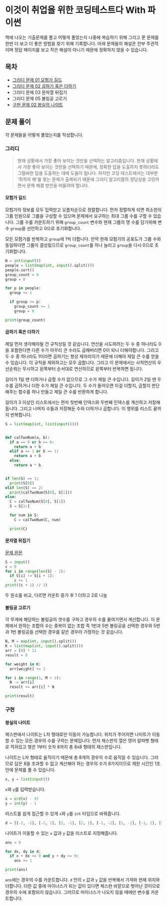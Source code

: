 # 이것이 취업을 위한 코딩테스트다 With 파이썬

책에 나오는 기출문제를 풀고 어떻게 풀었는지 나중에 복습하기 위해 그리고 푼 문제를 한번 더 보고 더 좋은 방법을 찾기 위해 기록합니다. 아래 문제들의 해설은 전부 주관적이며 정답 페이지를 보고 적은 해설이 아니기 때문에 정확하지 않을 수 있습니다.

## 목차

- [그리디 문제 01 모험가 길드](./greedy-01.md)
- [그리디 문제 02 곱하기 혹은 더하기](./greedy-02.md)
- 그리디 문제 03 문자열 뒤집기
- 그리디 문제 05 볼링공 고르기
- [구현 문제 02 왕실의 나이트](./imp-01.md)

## 문제 풀이

각 문제들을 어떻게 풀었는지를 작성합니다.

### 그리디

> 현재 상황에서 가장 좋아 보이는 것만을 선택하는 알고리즘입니다. 현재 상황에서 가장 좋아 보이는 것만을 선택하기 때문에, 정확한 답을 도출하지 못하더라도 그럴싸한 답을 도출하는 데에 도움이 됩니다. 하지만 코딩 테스트에서는 대부분 '최적의 해'를 찾는 문제가 출제되기 때문에 그리디 알고리즘의 정당성을 고민하면서 문제 해결 방안을 떠올려야 합니다.

#### 모험가 길드

모험가의 정보를 모두 입력받고 오름차순으로 정렬합니다. 먼저 정렬하게 되면 최소한의 그룹 인원으로 그룹을 구성할 수 있으며 문제에서 요구하는 최대 그룹 수를 구할 수 있습니다. 그룹 수를 카운트하기 위해 `group_count` 변수와 현재 그룹의 명 수를 담기위해 변수 `group`을 선언하고 0으로 초기화합니다.

모든 모험가를 반복하고 `group`에 1씩 더합니다. 만약 현재 모험가의 공포도가 그룹 수와 동일하다면 그룹이 결성됬으므로 `group_count`를 하나 늘리고 `group`을 다시 0으로 초기화합니다.

```python
N = int(input())
people = list(map(int, input().split()))
people.sort()
group_count = 0
group = 0

for p in people:
  group += 1

  if group >= p:
    group_count += 1
    group = 0

print(group_count)
```

#### 곱하기 혹은 더하기

제일 먼저 생각해야될 건 규칙성일 것 같습니다. 연산을 시도하려는 두 수 중 하나라도 0을 포함한다면 다른 수가 아무리 큰 수라도 곱해버리면 0이 되니 더해야합니다. 그리고 두 수 중 하나라도 1이라면 곱하기는 항상 제자리이기 때문에 더해야 제일 큰 수를 얻을 수 있습니다. 이 규칙을 제외하고는 모두 곱합니다. 그리고 이 문제에서는 사칙연산의 우선순위는 무시하고 왼쪽부터 순서대로 연산하므로 왼쪽부터 반복하면 됩니다.

길이가 1일 땐 더하거나 곱할 수가 없으므로 그 수가 제일 큰 수입니다. 길이가 2일 땐 두 수를 곱하거나 더한 수가 제일 큰 수입니다. 두 수가 들어오면 이걸 더할지, 곱할지 판단해주는 함수를 하나 만들고 제일 큰 수를 반환하게 합니다.

길이가 3 이상인 리스트에서는 먼저 첫번째 인덱스와 두번째 인덱스를 계산하고 저장해둡니다. 그리고 나머지 수들과 저장해둔 수와 더하거나 곱합니다. 이 행위를 리스트 끝까지 반복합니다.

```py
S = list(map(int, list(input())))


def calTwoNum(a, b):
  if a == 0 or b == 0:
    return a + b
  elif a == 1 or b == 1:
    return a + b
  else:
    return a * b


if len(S) == 1:
  print(S[0])
elif len(S) == 2:
  print(calTwoNum(S[0], S[1]))
else:
  C = calTwoNum(S[0], S[1])
  S = S[2:]

  for num in S:
    C = calTwoNum(C, num)

  print(C)
```

#### 문자열 뒤집기

[문제 원문](https://www.acmicpc.net/problem/1439)

```py
S = input()
c = 0
for i in range(len(S) - 1):
  if S[i] != S[i + 1]:
    c += 1
print((c + 1) // 2)
```

두 원소를 비교, 다르면 카운트 증가 후 1 더하고 2로 나눔

#### 볼링공 고르기

각 무게에 해당하는 볼링공의 갯수를 구하고 경우의 수를 줄여가면서 계산합니다. 이 문제에서 원하는 조합의 수는 중복이 없는 조합 즉 1번과 5번 볼링공을 선택한 경우와 5번과 1번 볼링공을 선택한 경우를 같은 경우라 가정하는 것 같습니다.

```py
N, M = map(int, input().split())
K = list(map(int, input().split()))
arr = [0] * 11
result = 0

for weight in K:
  arr[weight] += 1

for i in range(1, M + 1):
  N -= arr[i]
  result += arr[i] * N

print(result)
```

### 구현

#### 왕실의 나이트

체스판에서 나이트는 L자 형태로만 이동이 가능합니다. 위치가 주어지면 나이트가 이동할 수 있는 모든 경우의 수를 구하는 문제입니다. 먼저 체스판의 열은 영어 알파벳 형태로 적혀있고 행은 1부터 숫자 8까지 총 8x8 형태의 체스판입니다.

나이트는 L자 형태로 움직이기 때문에 총 8개의 경우의 수로 움직일 수 있습니다. 그러므로 답은 8을 초과할 수 없고 계산해야 하는 경우의 수가 8가지이므로 제한 시간인 1초안에 문제를 풀 수 있습니다.

```py
x, y = list(input())
```

`x`와 `y`를 입력받습니다.

```py
x = ord(x) - 97
y = int(y) - 1
```

리스트를 쉽게 접근할 수 있게 `x`와 `y`를 `int` 타입으로 바꿔줍니다.

```py
d = [[-2, -1], [-2, 1], [2, -1], [2, 1], [-1, -2], [1, -2], [-1, 2], [1, 2]]
```

나이트가 이동할 수 있는 `x` 값과 `y` 값을 리스트로 지정해줍니다.

```py
ans = 0

for dx, dy in d:
  if x + dx >= 0 and y + dy >= 0:
    ans += 1

print(ans)
```

`ans`에는 경우의 수를 카운트합니다. `d` 안의 `x` 값과 `y` 값을 반복해서 가져와 현재 위치와 더합니다. 더한 값 중에 마이너스가 되는 값이 있다면 체스판 바깥으로 벗어난 것이므로 경우의 수에 포함되지 않습니다. 그러므로 마이너스가 나오지 않을 때에만 변수를 카운트합니다.
